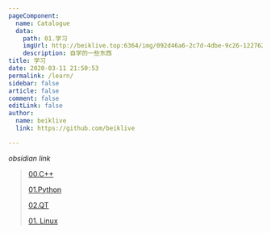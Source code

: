 ```yaml
---
pageComponent:
  name: Catalogue
  data:
    path: 01.学习
    imgUrl: http://beiklive.top:6364/img/092d46a6-2c7d-4dbe-9c26-122762a34543.png
    description: 自学的一些东西
title: 学习
date: 2020-03-11 21:50:53
permalink: /learn/
sidebar: false
article: false
comment: false
editLink: false
author:
  name: beiklive
  link: https://github.com/beiklive

---
```


*obsidian link*
> [00.C++](../01.学习/01.语言学习/00.C++.md)
> 
> [01.Python](../01.学习/01.语言学习/01.Python.md)
> 
> [02.QT](../01.学习/01.语言学习/02.QT.md)
> 
> [01. Linux](../01.学习/02.操作系统/01.%20Linux.md)

 

